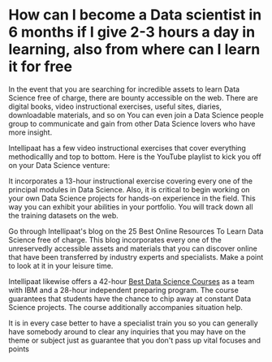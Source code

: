 <H1>How can I become a Data scientist in 6 months if I give 2-3 hours a day in learning, also from where can I learn it for free</H1>

In the event that you are searching for incredible assets to learn Data Science free of charge, there are bounty accessible on the web. There are digital books, video instructional exercises, useful sites, diaries, downloadable materials, and so on You can even join a Data Science people group to communicate and gain from other Data Science lovers who have more insight. 

Intellipaat has a few video instructional exercises that cover everything methodicallly and top to bottom. Here is the YouTube playlist to kick you off on your Data Science venture: 

It incorporates a 13-hour instructional exercise covering every one of the principal modules in Data Science. Also, it is critical to begin working on your own Data Science projects for hands-on experience in the field. This way you can exhibit your abilities in your portfolio. You will track down all the training datasets on the web. 

Go through Intellipaat's blog on the 25 Best Online Resources To Learn Data Science free of charge. This blog incorporates every one of the unreservedly accessible assets and materials that you can discover online that have been transferred by industry experts and specialists. Make a point to look at it in your leisure time. 

Intellipaat likewise offers a 42-hour <a href="https://intellipaat.com/data-scientist-course-training/">Best Data Science Courses</a> as a team with IBM and a 28-hour independent preparing program. The course guarantees that students have the chance to chip away at constant Data Science projects. The course additionally accompanies situation help. 

It is in every case better to have a specialist train you so you can generally have somebody around to clear any inquiries that you may have on the theme or subject just as guarantee that you don't pass up vital focuses and points
